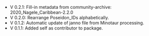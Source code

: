 - V 0.2.1: Fill-in metadata from community-archive: 2020_Nagele_Caribbean-2.2.0
- V 0.2.0: Rearrange Poseidon_IDs alphabetically.
- V 0.1.2: Automatic update of janno file from Minotaur processing.
- V 0.1.1: Added self as contributor to package.
